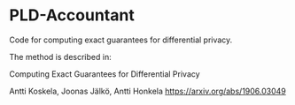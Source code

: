 # PLD-Accountant
Code for computing exact guarantees for differential privacy.


The method is described in:

Computing Exact Guarantees for Differential Privacy

Antti Koskela, Joonas Jälkö, Antti Honkela
https://arxiv.org/abs/1906.03049
